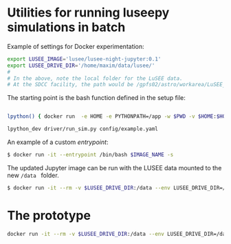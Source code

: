 # Utilities for running luseepy simulations in batch

Example of settings for Docker experimentation:
```bash
export LUSEE_IMAGE='lusee/lusee-night-jupyter:0.1'
export LUSEE_DRIVE_DIR='/home/maxim/data/lusee/'
#
# In the above, note the local folder for the LuSEE data.
# At the SDCC facility, the path would be /gpfs02/astro/workarea/LuSEE_Drive at the time of writing.
```

The starting point is the bash function defined in the setup file:
```bash

lpython() { docker run  -e HOME -e PYTHONPATH=/app -w $PWD -v $HOME:$HOME -e LUSEE_DRIVE_DIR --user $(id -u):$(id -g) -it  $LUSEE_IMAGE  python $@; }

lpython_dev driver/run_sim.py config/example.yaml
```

An example of a custom _entrypoint_:

```bash
$ docker run -it --entrypoint /bin/bash $IMAGE_NAME -s
```

The updated Jupyter image can be run with the LUSEE data mounted to the new `/data ` folder.

```bash
$ docker run -it --rm -v $LUSEE_DRIVE_DIR:/data --env LUSEE_DRIVE_DIR=/data lusee/lusee-night-jupyter:0.1 bash
```

# The prototype

```bash
docker run -it --rm -v $LUSEE_DRIVE_DIR:/data --env LUSEE_DRIVE_DIR=/data --env PYTHONPATH=/app --entrypoint /app/simulation/driver/run_sim.py lusee/lusee-night-jupyter:0.1 /app/simulation/config/example.yaml
```


